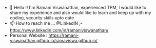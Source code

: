 - 👋 Hello !! I'm Ramani Viswanathan, experienced TPM, I would like to share my experience and also would like to learn and keep up with my coding, security skiils upto date
- 📫 How to reach me ... @LinkedIN ;- https://www.linkedin.com/in/ramaniviswanathan/
- Personal Website : https://ramani-viswanathan.github.io/ramaviswa.github.io/ 

<!---
Ramani-Viswanathan/Ramani-Viswanathan is a ✨ special ✨ repository because its `README.md` (this file) appears on your GitHub profile.
You can click the Preview link to take a look at your changes.
--->
